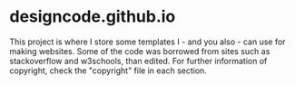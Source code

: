 # designcode.github.io

This project is where I store some templates I - and you also - can use for making websites.
Some of the code was borrowed from sites such as stackoverflow and w3schools, than edited. For further information of copyright, check the "copyright" file in each section.
